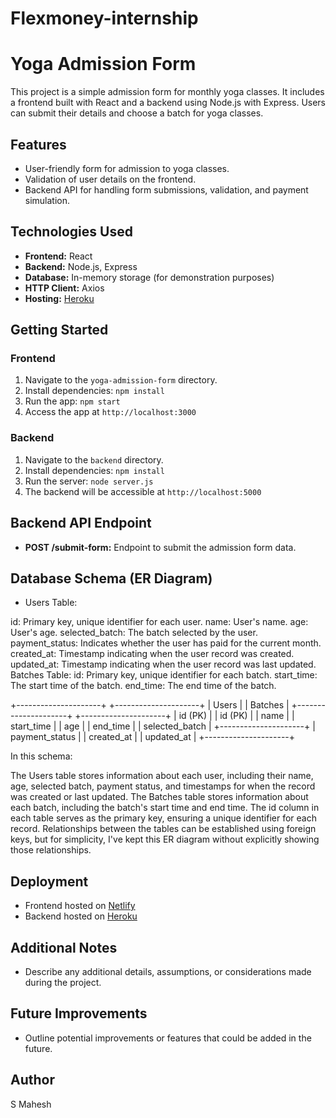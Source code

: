 # Flexmoney-internship
# Yoga Admission Form

This project is a simple admission form for monthly yoga classes. It includes a frontend built with React and a backend using Node.js with Express. Users can submit their details and choose a batch for yoga classes.

## Features

- User-friendly form for admission to yoga classes.
- Validation of user details on the frontend.
- Backend API for handling form submissions, validation, and payment simulation.

## Technologies Used

- **Frontend:** React
- **Backend:** Node.js, Express
- **Database:** In-memory storage (for demonstration purposes)
- **HTTP Client:** Axios
- **Hosting:** [Heroku](https://www.heroku.com/)

## Getting Started

### Frontend

1. Navigate to the `yoga-admission-form` directory.
2. Install dependencies: `npm install`
3. Run the app: `npm start`
4. Access the app at `http://localhost:3000`

### Backend

1. Navigate to the `backend` directory.
2. Install dependencies: `npm install`
3. Run the server: `node server.js`
4. The backend will be accessible at `http://localhost:5000`

## Backend API Endpoint

- **POST /submit-form:** Endpoint to submit the admission form data.

## Database Schema (ER Diagram)

- Users Table:

id: Primary key, unique identifier for each user.
name: User's name.
age: User's age.
selected_batch: The batch selected by the user.
payment_status: Indicates whether the user has paid for the current month.
created_at: Timestamp indicating when the user record was created.
updated_at: Timestamp indicating when the user record was last updated.
Batches Table:
id: Primary key, unique identifier for each batch.
start_time: The start time of the batch.
end_time: The end time of the batch.

+---------------------+        +---------------------+
|        Users        |        |       Batches       |
+---------------------+        +---------------------+
| id (PK)             |        | id (PK)             |
| name                |        | start_time          |
| age                 |        | end_time            |
| selected_batch      |        +---------------------+
| payment_status      |
| created_at          |
| updated_at          |
+---------------------+

In this schema:

The Users table stores information about each user, including their name, age, selected batch, payment status, and timestamps for when the record was created or last updated.
The Batches table stores information about each batch, including the batch's start time and end time.
The id column in each table serves as the primary key, ensuring a unique identifier for each record. Relationships between the tables can be established using foreign keys, but for simplicity, I've kept this ER diagram without explicitly showing those relationships.

## Deployment

- Frontend hosted on [Netlify](https://www.netlify.com/)
- Backend hosted on [Heroku](https://www.heroku.com/)

## Additional Notes

- Describe any additional details, assumptions, or considerations made during the project.

## Future Improvements

- Outline potential improvements or features that could be added in the future.

## Author

S Mahesh
